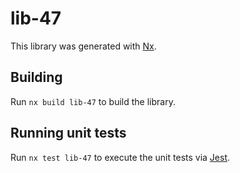 # lib-47

This library was generated with [Nx](https://nx.dev).

## Building

Run `nx build lib-47` to build the library.

## Running unit tests

Run `nx test lib-47` to execute the unit tests via [Jest](https://jestjs.io).
